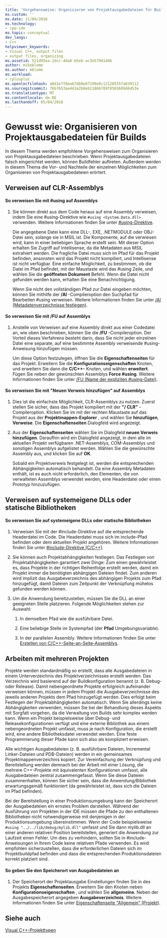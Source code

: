 ```yaml
---
title: 'Vorgehensweise: Organisieren von Projektausgabedateien für Builds | Microsoft Docs'
ms.custom: ''
ms.date: 11/04/2016
ms.technology:
- cpp-ide
ms.topic: conceptual
dev_langs:
- C++
helpviewer_keywords:
- Visual C++, output files
- output files, organizing
ms.assetid: 521d95ea-2dcc-4da0-b5eb-ac3e57941446
author: mikeblome
ms.author: mblome
ms.workload:
- cplusplus
ms.openlocfilehash: a0d1e7f8ea67db0e87199e0c12128555fa039112
ms.sourcegitcommit: 76b7653ae443a2b8eb1186b789f8503609d6453e
ms.translationtype: MT
ms.contentlocale: de-DE
ms.lasthandoff: 05/04/2018
---
```

# <a name="how-to-organize-project-output-files-for-builds"></a>Gewusst wie: Organisieren von Projektausgabedateien für Builds
In diesem Thema werden empfohlene Vorgehensweisen zum Organisieren von Projektausgabedateien beschrieben. Wenn Projektausgabedateien falsch eingerichtet werden, können Buildfehler auftreten. Außerdem werden in diesem Thema die Vor- und Nachteile der einzelnen Möglichkeiten zum Organisieren von Projektausgabedateien erörtert.  
  
## <a name="referencing-clr-assemblies"></a>Verweisen auf CLR-Assemblys  
  
#### <a name="to-reference-assemblies-with-using"></a>So verweisen Sie mit #using auf Assemblys  
  
1.  Sie können direkt aus dem Code heraus auf eine Assembly verweisen, indem Sie eine #using-Direktive wie `#using <System.Data.dll>` verwenden. Weitere Informationen finden Sie unter [#using-Direktive](../preprocessor/hash-using-directive-cpp.md).  
  
     Die angegebene Datei kann eine DLL-, EXE, .NETMODULE oder OBJ-Datei sein, solange sie in MSIL ist. Die Komponente, auf die verwiesen wird, kann in einer beliebigen Sprache erstellt sein. Mit dieser Option erhalten Sie Zugriff auf Intellisense, da die Metadaten aus MSIL extrahiert werden. Die fragliche Datei muss sich im Pfad für das Projekt befinden, ansonsten wird das Projekt nicht kompiliert, und Intellisense ist nicht verfügbar. Eine einfache Möglichkeit, zu bestimmen, ob die Datei im Pfad befindet, mit der Maustaste wird das #using Zeile, und wählen Sie die **geöffneten Dokument** Befehl. Wenn die Datei nicht gefunden werden kann, erhalten Sie eine Benachrichtigung.  
  
     Wenn Sie nicht den vollständigen Pfad zur Datei eingeben möchten, können Sie mithilfe der **/AI** -Compileroption den Suchpfad für Bearbeiten #using verweisen. Weitere Informationen finden Sie unter [/AI (Metadatenverzeichnisse festlegen)](../build/reference/ai-specify-metadata-directories.md).  
  
#### <a name="to-reference-assemblies-with-fu"></a>So verweisen Sie mit /FU auf Assemblys  
  
1.  Anstelle von Verweisen auf eine Assembly direkt aus einer Codedatei an, wie oben beschrieben, können Sie die **/FU** -Compileroption. Der Vorteil dieses Verfahrens besteht darin, dass Sie nicht jeder einzelnen Datei eine separate, auf eine bestimmte Assembly verweisende #using-Anweisung hinzufügen müssen.  
  
     Um diese Option festzulegen, öffnen Sie die **Eigenschaftenseiten** für das Projekt. Erweitern Sie die **Konfigurationseigenschaften** Knoten, und erweitern Sie dann die **C/C++-** Knoten, und wählen **erweitert**. Fügen Sie neben der gewünschten Assemblys **Force #using**. Weitere Informationen finden Sie unter [/FU (Name der expliziten #using-Datei)](../build/reference/fu-name-forced-hash-using-file.md).  
  
#### <a name="to-reference-assemblies-with-add-new-reference"></a>So verweisen Sie mit "Neuen Verweis hinzufügen" auf Assemblys  
  
1.  Dies ist die einfachste Möglichkeit, CLR-Assemblys zu nutzen. Zuerst stellen Sie sicher, dass das Projekt kompiliert mit der **"/ CLR"** -Compileroption. Klicken Sie im mit der rechten Maustaste auf das Projekt aus der **Projektmappen-Explorer** , und wählen Sie **hinzufügen**, **Verweise**. Die **Eigenschaftenseiten** Dialogfeld wird angezeigt.  
  
2.  Aus der **Eigenschaftenseiten** wählen Sie im Dialogfeld **neuen Verweis hinzufügen**. Daraufhin wird ein Dialogfeld angezeigt, in dem alle im aktuellen Projekt verfügbaren .NET-Assemblys, COM-Assemblys und sonstigen Assemblys aufgelistet werden. Wählen Sie die gewünschte Assembly aus, und klicken Sie auf **OK**.  
  
     Sobald ein Projektverweis festgelegt ist, werden die entsprechenden Abhängigkeiten automatisch behandelt. Da eine Assembly Metadaten enthält, ist es auch nicht erforderlich, den Elementen, die von verwalteten Assemblys verwendet werden, eine Headerdatei oder einen Prototyp hinzuzufügen.  
  
## <a name="referencing-native-dlls-or-static-libraries"></a>Verweisen auf systemeigene DLLs oder statische Bibliotheken  
  
#### <a name="to-reference-native-dlls-or-static-libraries"></a>So verweisen Sie auf systemeigene DLLs oder statische Bibliotheken  
  
1.  Verweisen Sie mit der #include-Direktive auf die entsprechende Headerdatei im Code. Die Headerdatei muss sich im include-Pfad befinden oder dem aktuellen Projekt angehören. Weitere Informationen finden Sie unter [#include-Direktive (C/C++)](../preprocessor/hash-include-directive-c-cpp.md).  
  
2.  Sie können auch Projektabhängigkeiten festlegen. Das Festlegen von Projektabhängigkeiten garantiert zwei Dinge: Zum einen gewährleistet es, dass Projekte in der richtigen Reihenfolge erstellt werden, damit ein Projekt immer die benötigten abhängigen Dateien findet. Zum anderen wird implizit das Ausgabeverzeichnis des abhängigen Projekts zum Pfad hinzugefügt, damit Dateien zum Zeitpunkt der Verknüpfung mühelos gefunden werden können.  
  
3.  Um die Anwendung bereitzustellen, müssen Sie die DLL an einer geeigneten Stelle platzieren. Folgende Möglichkeiten stehen zur Auswahl:  
  
    1.  In demselben Pfad wie die ausführbare Datei.  
  
    2.  Eine beliebige Stelle im Systempfad (der **Pfad** Umgebungsvariable).  
  
    3.  In der parallelen Assembly. Weitere Informationen finden Sie unter [Erstellen von C/C++-Seite-an-Seite-Assemblys](../build/building-c-cpp-side-by-side-assemblies.md).  
  
## <a name="working-with-multiple-projects"></a>Arbeiten mit mehreren Projekten  
 Projekte werden standardmäßig so erstellt, dass alle Ausgabedateien in einem Unterverzeichnis des Projektverzeichnisses erstellt werden. Das Verzeichnis wird basierend auf der Buildkonfiguration benannt (z. B. Debug- oder Release). Damit nebengeordnete Projekte erfolgreich aufeinander verweisen können, müssen in jedem Projekt die Ausgabeverzeichnisse des jeweils anderen Projekts dem Pfad hinzugefügt werden. Dies erfolgt beim Festlegen der Projektabhängigkeiten automatisch. Wenn Sie allerdings keine Abhängigkeiten verwenden, müssen Sie bei der Behandlung dieses Aspekts mit Sorgfalt vorgehen, da die Verwaltung von Builds sehr komplex werden kann. Wenn ein Projekt beispielsweise über Debug- und Releasekonfigurationen verfügt und eine externe Bibliothek aus einem nebengeordneten Projekt umfasst, muss je nach Konfiguration, die erstellt wird, eine andere Bibliotheksdatei verwendet werden.  Eine feste Programmierung dieser Pfade kann sich also als kompliziert erweisen.  
  
 Alle wichtigen Ausgabedateien (z. B. ausführbare Dateien, Incremental Linker-Dateien und PDB-Dateien) werden in ein gemeinsames Projektmappenverzeichnis kopiert. Zur Vereinfachung der Verknüpfung und Bereitstellung werden demnach bei der Arbeit mit einer Lösung, die mehrere C++-Projekte mit äquivalenten Konfigurationen umfasst, alle Ausgabedateien zentral zusammengefasst. Wenn Sie diese Dateien zusammenhalten, können Sie sicher sein, dass die Anwendung/Bibliothek erwartungsgemäß funktioniert (da gewährleistet ist, dass sich die Dateien im Pfad befinden).  
  
 Bei der Bereitstellung in einer Produktionsumgebung kann der Speicherort der Ausgabedateien ein ernstes Problem darstellen. Während der Ausführung von Projekten in der IDE müssen die Pfade zu den enthaltenen Bibliotheken nicht notwendigerweise mit denjenigen in der Produktionsumgebung übereinstimmen. Wenn der Code beispielsweise `#using "../../lib/debug/mylib.dll"` umfasst und Sie dann mylib.dll an einer anderen relativen Position bereitstellen, generiert die Anwendung zur Laufzeit einen Fehler.  Um dies zu verhindern, sollten Sie in #include-Anweisungen in Ihrem Code keine relativen Pfade verwenden. Es wird empfohlen sicherzustellen, dass die erforderlichen Dateien sich im Projektbuildpfad befinden und dass die entsprechenden Produktionsdateien korrekt platziert sind.  
  
#### <a name="how-to-specify-where-output-files-go"></a>So geben Sie den Speicherort von Ausgabedateien an  
  
1.  Der Speicherort der Projektausgabe Einstellungen finden Sie in des Projekts **Eigenschaftenseiten**. Erweitern Sie den Knoten neben **Konfigurationseigenschaften** , und wählen Sie **allgemeine**. Neben der Ausgabespeicherort angegeben **Ausgabeverzeichnis**. Weitere Informationen finden Sie unter [Eigenschaftenseite "Allgemein" (Projekt)](../ide/general-property-page-project.md).  
  
## <a name="see-also"></a>Siehe auch  
 [Visual C++-Projekttypen](../ide/visual-cpp-project-types.md)